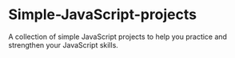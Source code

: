 # Simple-JavaScript-projects
A collection of simple JavaScript projects to help you practice and strengthen your JavaScript skills. 
